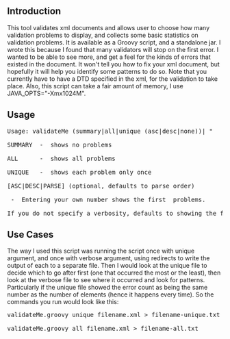 ## Introduction ##
This tool validates xml documents and allows user to choose how many validation problems to display, and collects some basic statistics on validation problems. It is available as a Groovy script, and a standalone jar. I wrote this because I found that many validators will stop on the first error. I wanted to be able to see more, and get a feel for the kinds of errors that existed in the document. It won't tell you how to fix your xml document, but hopefully it will help you identify some patterns to do so. Note that you currently have to have a DTD specified in the xml, for the validation to take place. Also, this script can take a fair amount of memory, I use JAVA\_OPTS="-Xmx1024M".

## Usage ##
<pre>Usage: validateMe (summary|all|unique (asc|desc|none))|<number> <filename>"<br>
SUMMARY  -  shows no problems<br>
ALL      -  shows all problems<br>
UNIQUE   -  shows each problem only once<br>
[ASC|DESC|PARSE] (optional, defaults to parse order)<br>
<number> -  Entering your own number shows the first <number> problems.<br>
If you do not specify a verbosity, defaults to showing the first 10 problems.</pre>

## Use Cases ##
The way I used this script was running the script once with unique argument, and once with verbose argument, using redirects to write the output of each to a separate file. Then I would look at the unique file to decide which to go after first (one that occurred the most or the least), then look at the verbose file to see where it occurred and look for patterns. Particularly if the unique file showed the error count as being the same number as the number of elements (hence it happens every time). So the commands you run would look like this:<pre>
validateMe.groovy unique filename.xml > filename-unique.txt<br>
validateMe.groovy all filename.xml > filename-all.txt</pre>